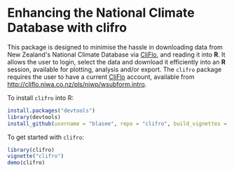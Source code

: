 # Enhancing the National Climate Database with clifro

This package is designed to minimise the hassle in downloading data
from New Zealand's National Climate Database via 
[CliFlo](http://cliflo.niwa.co.nz/), and reading it into **R**. It allows the 
user to login, select the data and download it efficiently into an **R** 
session, available for plotting, analysis and/or export. The `clifro` package 
requires the user to have a current [CliFlo](http://cliflo.niwa.co.nz/) account, 
available from http://cliflo.niwa.co.nz/pls/niwp/wsubform.intro.

To install `clifro` into R: 

```R
install.packages("devtools")
library(devtools)
install_github(username = "blasee", repo = "clifro", build_vignettes = FALSE)
```

To get started with `clifro`:

```R
library(clifro)
vignette("clifro")
demo(clifro)
```